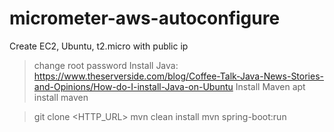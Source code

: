 # micrometer-aws-autoconfigure

Create EC2, Ubuntu, t2.micro with public ip
> change root password
> Install Java:
https://www.theserverside.com/blog/Coffee-Talk-Java-News-Stories-and-Opinions/How-do-I-install-Java-on-Ubuntu
> Install Maven
apt install maven

> git clone <HTTP_URL>
> mvn clean install
> mvn spring-boot:run


